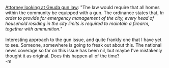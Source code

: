 <a href="http://www.winfieldcourier.com/w031115/Thurs2.html">Attorney looking at Geuda gun law</a>: "The law would require that all homes within the community be equipped with a gun. The ordinance states that, <i>In order to provide for emergency management of the city, every head of household residing in the city limits is required to maintain a firearm, together with ammunition.</i>"
<br />
<br />Interesting approach to the gun issue, and quite frankly one that I have yet to see.  Someone, somewhere is going to freak out about this.  The national news coverage so far on this issue has been nil, but maybe I've mistakenly thought it as original.  Does this happen all of the time?
<br />-m
<br />
